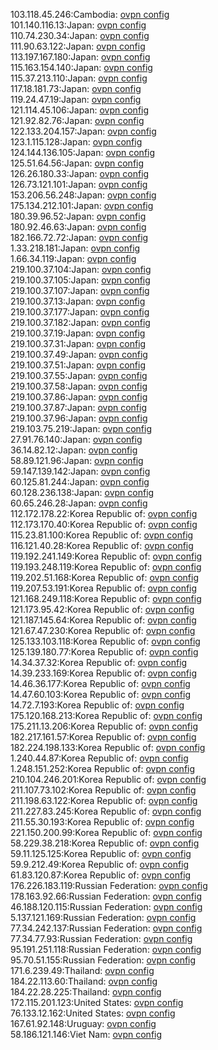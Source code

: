 103.118.45.246:Cambodia: [ovpn config](vpn/103_118_45_246.ovpn)  
101.140.116.13:Japan: [ovpn config](vpn/101_140_116_13.ovpn)  
110.74.230.34:Japan: [ovpn config](vpn/110_74_230_34.ovpn)  
111.90.63.122:Japan: [ovpn config](vpn/111_90_63_122.ovpn)  
113.197.167.180:Japan: [ovpn config](vpn/113_197_167_180.ovpn)  
115.163.154.140:Japan: [ovpn config](vpn/115_163_154_140.ovpn)  
115.37.213.110:Japan: [ovpn config](vpn/115_37_213_110.ovpn)  
117.18.181.73:Japan: [ovpn config](vpn/117_18_181_73.ovpn)  
119.24.47.19:Japan: [ovpn config](vpn/119_24_47_19.ovpn)  
121.114.45.106:Japan: [ovpn config](vpn/121_114_45_106.ovpn)  
121.92.82.76:Japan: [ovpn config](vpn/121_92_82_76.ovpn)  
122.133.204.157:Japan: [ovpn config](vpn/122_133_204_157.ovpn)  
123.1.115.128:Japan: [ovpn config](vpn/123_1_115_128.ovpn)  
124.144.136.105:Japan: [ovpn config](vpn/124_144_136_105.ovpn)  
125.51.64.56:Japan: [ovpn config](vpn/125_51_64_56.ovpn)  
126.26.180.33:Japan: [ovpn config](vpn/126_26_180_33.ovpn)  
126.73.121.101:Japan: [ovpn config](vpn/126_73_121_101.ovpn)  
153.206.56.248:Japan: [ovpn config](vpn/153_206_56_248.ovpn)  
175.134.212.101:Japan: [ovpn config](vpn/175_134_212_101.ovpn)  
180.39.96.52:Japan: [ovpn config](vpn/180_39_96_52.ovpn)  
180.92.46.63:Japan: [ovpn config](vpn/180_92_46_63.ovpn)  
182.166.72.72:Japan: [ovpn config](vpn/182_166_72_72.ovpn)  
1.33.218.181:Japan: [ovpn config](vpn/1_33_218_181.ovpn)  
1.66.34.119:Japan: [ovpn config](vpn/1_66_34_119.ovpn)  
219.100.37.104:Japan: [ovpn config](vpn/219_100_37_104.ovpn)  
219.100.37.105:Japan: [ovpn config](vpn/219_100_37_105.ovpn)  
219.100.37.107:Japan: [ovpn config](vpn/219_100_37_107.ovpn)  
219.100.37.13:Japan: [ovpn config](vpn/219_100_37_13.ovpn)  
219.100.37.177:Japan: [ovpn config](vpn/219_100_37_177.ovpn)  
219.100.37.182:Japan: [ovpn config](vpn/219_100_37_182.ovpn)  
219.100.37.19:Japan: [ovpn config](vpn/219_100_37_19.ovpn)  
219.100.37.31:Japan: [ovpn config](vpn/219_100_37_31.ovpn)  
219.100.37.49:Japan: [ovpn config](vpn/219_100_37_49.ovpn)  
219.100.37.51:Japan: [ovpn config](vpn/219_100_37_51.ovpn)  
219.100.37.55:Japan: [ovpn config](vpn/219_100_37_55.ovpn)  
219.100.37.58:Japan: [ovpn config](vpn/219_100_37_58.ovpn)  
219.100.37.86:Japan: [ovpn config](vpn/219_100_37_86.ovpn)  
219.100.37.87:Japan: [ovpn config](vpn/219_100_37_87.ovpn)  
219.100.37.96:Japan: [ovpn config](vpn/219_100_37_96.ovpn)  
219.103.75.219:Japan: [ovpn config](vpn/219_103_75_219.ovpn)  
27.91.76.140:Japan: [ovpn config](vpn/27_91_76_140.ovpn)  
36.14.82.12:Japan: [ovpn config](vpn/36_14_82_12.ovpn)  
58.89.121.96:Japan: [ovpn config](vpn/58_89_121_96.ovpn)  
59.147.139.142:Japan: [ovpn config](vpn/59_147_139_142.ovpn)  
60.125.81.244:Japan: [ovpn config](vpn/60_125_81_244.ovpn)  
60.128.236.138:Japan: [ovpn config](vpn/60_128_236_138.ovpn)  
60.65.246.28:Japan: [ovpn config](vpn/60_65_246_28.ovpn)  
112.172.178.22:Korea Republic of: [ovpn config](vpn/112_172_178_22.ovpn)  
112.173.170.40:Korea Republic of: [ovpn config](vpn/112_173_170_40.ovpn)  
115.23.81.100:Korea Republic of: [ovpn config](vpn/115_23_81_100.ovpn)  
116.121.40.28:Korea Republic of: [ovpn config](vpn/116_121_40_28.ovpn)  
119.192.241.149:Korea Republic of: [ovpn config](vpn/119_192_241_149.ovpn)  
119.193.248.119:Korea Republic of: [ovpn config](vpn/119_193_248_119.ovpn)  
119.202.51.168:Korea Republic of: [ovpn config](vpn/119_202_51_168.ovpn)  
119.207.53.191:Korea Republic of: [ovpn config](vpn/119_207_53_191.ovpn)  
121.168.249.118:Korea Republic of: [ovpn config](vpn/121_168_249_118.ovpn)  
121.173.95.42:Korea Republic of: [ovpn config](vpn/121_173_95_42.ovpn)  
121.187.145.64:Korea Republic of: [ovpn config](vpn/121_187_145_64.ovpn)  
121.67.47.230:Korea Republic of: [ovpn config](vpn/121_67_47_230.ovpn)  
125.133.103.118:Korea Republic of: [ovpn config](vpn/125_133_103_118.ovpn)  
125.139.180.77:Korea Republic of: [ovpn config](vpn/125_139_180_77.ovpn)  
14.34.37.32:Korea Republic of: [ovpn config](vpn/14_34_37_32.ovpn)  
14.39.233.169:Korea Republic of: [ovpn config](vpn/14_39_233_169.ovpn)  
14.46.36.177:Korea Republic of: [ovpn config](vpn/14_46_36_177.ovpn)  
14.47.60.103:Korea Republic of: [ovpn config](vpn/14_47_60_103.ovpn)  
14.72.7.193:Korea Republic of: [ovpn config](vpn/14_72_7_193.ovpn)  
175.120.168.213:Korea Republic of: [ovpn config](vpn/175_120_168_213.ovpn)  
175.211.13.206:Korea Republic of: [ovpn config](vpn/175_211_13_206.ovpn)  
182.217.161.57:Korea Republic of: [ovpn config](vpn/182_217_161_57.ovpn)  
182.224.198.133:Korea Republic of: [ovpn config](vpn/182_224_198_133.ovpn)  
1.240.44.87:Korea Republic of: [ovpn config](vpn/1_240_44_87.ovpn)  
1.248.151.252:Korea Republic of: [ovpn config](vpn/1_248_151_252.ovpn)  
210.104.246.201:Korea Republic of: [ovpn config](vpn/210_104_246_201.ovpn)  
211.107.73.102:Korea Republic of: [ovpn config](vpn/211_107_73_102.ovpn)  
211.198.63.122:Korea Republic of: [ovpn config](vpn/211_198_63_122.ovpn)  
211.227.83.245:Korea Republic of: [ovpn config](vpn/211_227_83_245.ovpn)  
211.55.30.193:Korea Republic of: [ovpn config](vpn/211_55_30_193.ovpn)  
221.150.200.99:Korea Republic of: [ovpn config](vpn/221_150_200_99.ovpn)  
58.229.38.218:Korea Republic of: [ovpn config](vpn/58_229_38_218.ovpn)  
59.11.125.125:Korea Republic of: [ovpn config](vpn/59_11_125_125.ovpn)  
59.9.212.49:Korea Republic of: [ovpn config](vpn/59_9_212_49.ovpn)  
61.83.120.87:Korea Republic of: [ovpn config](vpn/61_83_120_87.ovpn)  
176.226.183.119:Russian Federation: [ovpn config](vpn/176_226_183_119.ovpn)  
178.163.92.66:Russian Federation: [ovpn config](vpn/178_163_92_66.ovpn)  
46.188.120.115:Russian Federation: [ovpn config](vpn/46_188_120_115.ovpn)  
5.137.121.169:Russian Federation: [ovpn config](vpn/5_137_121_169.ovpn)  
77.34.242.137:Russian Federation: [ovpn config](vpn/77_34_242_137.ovpn)  
77.34.77.93:Russian Federation: [ovpn config](vpn/77_34_77_93.ovpn)  
95.191.251.118:Russian Federation: [ovpn config](vpn/95_191_251_118.ovpn)  
95.70.51.155:Russian Federation: [ovpn config](vpn/95_70_51_155.ovpn)  
171.6.239.49:Thailand: [ovpn config](vpn/171_6_239_49.ovpn)  
184.22.113.60:Thailand: [ovpn config](vpn/184_22_113_60.ovpn)  
184.22.28.225:Thailand: [ovpn config](vpn/184_22_28_225.ovpn)  
172.115.201.123:United States: [ovpn config](vpn/172_115_201_123.ovpn)  
76.133.12.162:United States: [ovpn config](vpn/76_133_12_162.ovpn)  
167.61.92.148:Uruguay: [ovpn config](vpn/167_61_92_148.ovpn)  
58.186.121.146:Viet Nam: [ovpn config](vpn/58_186_121_146.ovpn)  
